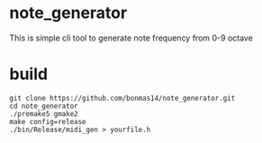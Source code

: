 # note_generator
This is simple cli tool to generate note frequency from 0-9 octave

# build
```
git clone https://github.com/bonmas14/note_generator.git
cd note_generator
./premake5 gmake2
make config=release
./bin/Release/midi_gen > yourfile.h
```
